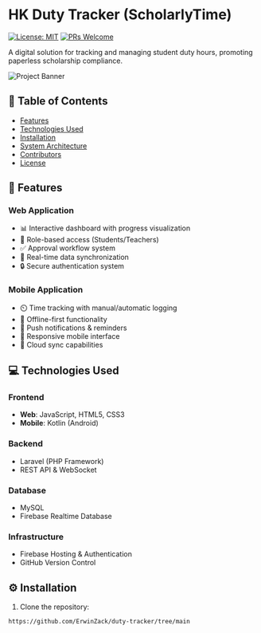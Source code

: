 # HK Duty Tracker (ScholarlyTime)

[![License: MIT](https://img.shields.io/badge/License-MIT-yellow.svg)](https://opensource.org/licenses/MIT)
[![PRs Welcome](https://img.shields.io/badge/PRs-welcome-brightgreen.svg)](https://github.com/yourusername/hk-duty-tracker/pulls)

A digital solution for tracking and managing student duty hours, promoting paperless scholarship compliance.

![Project Banner](https://via.placeholder.com/1200x400?text=HK+Duty+Tracker+Banner)

## 📖 Table of Contents
- [Features](#-features)
- [Technologies Used](#-technologies-used)
- [Installation](#%EF%B8%8F-installation)
- [System Architecture](#-system-architecture)
- [Contributors](#-contributors)
- [License](#-license)

## 🚀 Features

### Web Application
- 📊 Interactive dashboard with progress visualization
- 👥 Role-based access (Students/Teachers)
- ✅ Approval workflow system
- 🔄 Real-time data synchronization
- 🔒 Secure authentication system

### Mobile Application
- ⏲️ Time tracking with manual/automatic logging
- 📲 Offline-first functionality
- 🔔 Push notifications & reminders
- 📱 Responsive mobile interface
- 🔄 Cloud sync capabilities

## 💻 Technologies Used

### Frontend
- **Web**: JavaScript, HTML5, CSS3
- **Mobile**: Kotlin (Android)

### Backend
- Laravel (PHP Framework)
- REST API & WebSocket

### Database
- MySQL
- Firebase Realtime Database

### Infrastructure
- Firebase Hosting & Authentication
- GitHub Version Control

## ⚙️ Installation

1. Clone the repository:
```bash
https://github.com/ErwinZack/duty-tracker/tree/main
